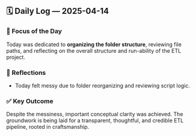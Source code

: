 ## 🗓️ Daily Log — 2025-04-14

### 🎯 Focus of the Day
Today was dedicated to **organizing the folder structure**, reviewing file paths, and reflecting on the overall structure and run-ability of the ETL project.

### 🧠 Reflections
- Today felt messy due to folder reorganizing and reviewing script logic.


### ✅ Key Outcome
Despite the messiness, important conceptual clarity was achieved. The groundwork is being laid for a transparent, thoughtful, and credible ETL pipeline, rooted in craftsmanship.
